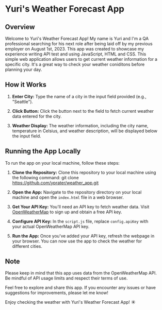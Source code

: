 # Yuri's Weather Forecast App

## Overview

Welcome to Yuri's Weather Forecast App! My name is Yuri and I'm a QA professional searching for his next role after being laid off by my previous employer on August 1st, 2023. This app was created to showcase my experience writing API test and using JavaScript, HTML and CSS. This simple web application allows users to get current weather information for a specific city. It's a great way to check your weather coniditons before planning your day.

## How it Works

1. **Enter City:** Type the name of a city in the input field provided (e.g., "Seattle").

2. **Click Button:** Click the button next to the field to fetch current weather data entered for the city.

3. **Weather Display:** The weather information, including the city name, temperature in Celsius, and weather description, will be displayed below the input field.

## Running the App Locally

To run the app on your local machine, follow these steps:

1. **Clone the Repository:** Clone this repository to your local machine using the following command: git clone https://github.com/yprater/weather_app.git

2. **Open the App:** Navigate to the repository directory on your local machine and open the `index.html` file in a web browser.

3. **Get Your API Key:** You'll need an API key to fetch weather data. Visit [OpenWeatherMap](https://openweathermap.org/) to sign up and obtain a free API key.

4. **Configure API Key:** In the `script.js` file, replace `config.apiKey` with your actual OpenWeatherMap API key.

5. **Run the App:** Once you've added your API key, refresh the webpage in your browser. You can now use the app to check the weather for different cities.

## Note

Please keep in mind that this app uses data from the OpenWeatherMap API. Be mindful of API usage limits and respect their terms of use.

Feel free to explore and share this app. If you encounter any issues or have suggestions for improvements, please let me know!

Enjoy checking the weather with Yuri's Weather Forecast App! ☀️